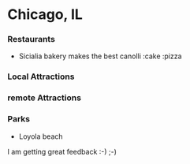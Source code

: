 # Chicago, IL

### Restaurants

- Sicialia bakery makes the best canolli :cake :pizza

### Local Attractions

### remote Attractions

### Parks

- Loyola beach

I am getting great feedback :-) ;-)

